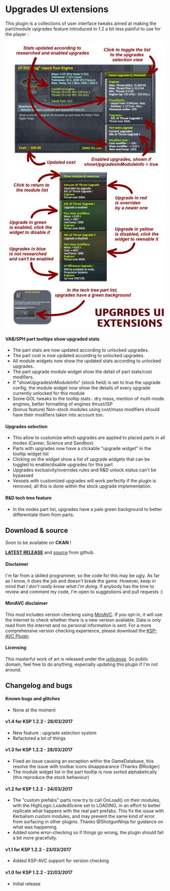 # Upgrades UI extensions

This plugin is a collections of user interface tweaks aimed at making the part/module upgrades feature introduced in 1.2 a bit less painful to use for the player :

![screenshot](https://github.com/gotmachine/UpgradesUIExtensions/raw/features/Documents/tooltipTweaks.png)

#### VAB/SPH part tooltips show upgraded stats
- The part stats are now updated according to unlocked upgrades.
- The part cost is now updated according to unlocked upgrades.
- All module widgets now show the updated stats according to unlocked upgrades.
- The part upgrade module widget show the detail of part stats/cost modifiers.
- If "showUpgradesInModuleInfo" (stock field) is set to true the upgrade config, the module widget now show the details of every upgrade currently unlocked for this module
- Some QOL tweaks to the tooltip stats : dry mass, mention of multi-mode engines, better formatting of engines thrust/ISP
- (bonus feature) Non-stock modules using cost/mass modifiers should have their modifiers taken into account too.

#### Upgrades selection
- This allow to customize which upgrades are applied to placed parts in all modes (Career, Science and Sandbox)
- Parts with upgrades now have a clickable "upgrade widget" in the tooltip widget list
- Clicking on the widget show a list of upgrade widgets that can be toggled to enable/disable upgrades for this part
- Upgrades exclusivity/overrides rules and R&D unlock status can't be bypassed
- Vessels with customized upgrades will work perfectly if the plugin is removed, all this is done within the stock upgrade implementation.

#### R&D tech tree feature
- In the nodes part list, upgrades have a pale green background to better differentiate them from parts.

## Download & source

Soon to be available on **CKAN** !

**[LATEST RELEASE](https://github.com/gotmachine/UpgradesUIExtensions/releases/latest)** and [source](https://github.com/gotmachine/UpgradesUIExtensions) from github.

#### Disclaimer
I'm far from a skilled programmer, so the code for this may be ugly. As far as I know, it does the job and doesn't break the game. However, keep in mind that *I don't really know what I'm doing*. If anybody has the time to review and comment my code, I'm open to suggestions and pull requests :)

#### MiniAVC disclaimer
This mod includes version checking using [MiniAVC](http://forum.kerbalspaceprogram.com/threads/79745). If you opt-in, it will use the internet to check whether there is a new version available. Data is only read from the internet and no personal information is sent. For a more comprehensive version checking experience, please download the [KSP-AVC Plugin](http://forum.kerbalspaceprogram.com/threads/79745). 

#### Licensing
This masterful work of art is released under the [unlicense](http://unlicense.org/). 
So public domain, feel free to do anything, especially updating this plugin if I'm not around.

## Changelog and bugs

#### Known bugs and glitches
- None at the moment

#### v1.4 for KSP 1.2.2 - 28/03/2017

- New feature : upgrade selection system
- Refactored a lot of things

#### v1.3 for KSP 1.2.2 - 28/03/2017

- Fixed an issue causing an exception within the GameDatabase, this resolve the issue with toolbar icons disappearance (Thanks @Rodger)
- The module widget list in the part tooltip is now sorted alphabetically (this reproduce the stock behaviour)

#### v1.2 for KSP 1.2.2 - 24/03/2017

- The "custom prefabs" parts now try to call OnLoad() on their modules, with the HighLogic.LoadedScene set to LOADING, in an effort to better replicate what happens with the real part prefabs. This fix the issue with Kerbalism custom modules, and may prevent the same kind of error from surfacing in other plugins. Thanks @ShotgunNinja for guidance on what was happening.
- Added some error-checking so if things go wrong, the plugin should fail a bit more gracefully.

#### v1.1 for KSP 1.2.2 - 23/03/2017
- Added KSP-AVC support for version checking

#### v1.0 for KSP 1.2.2 - 22/03/2017
- Initial release
